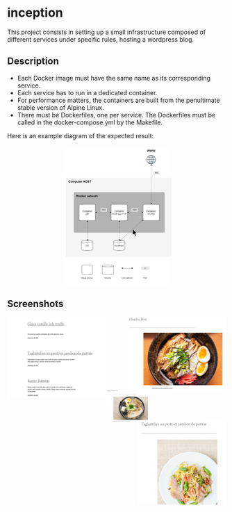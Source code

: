 # inception
This project consists in setting up a small infrastructure composed of different
services under specific rules, hosting a wordpress blog.

## Description
* Each Docker image must have the same name as its corresponding service.
* Each service has to run in a dedicated container.
* For performance matters, the containers are built from the penultimate stable
version of Alpine Linux.
* There must be Dockerfiles, one per service. The Dockerfiles must be called in the docker-compose.yml by the Makefile.

Here is an example diagram of the expected result:
<br />
<p align="center">
  <img src="/screenshots/diagram.png" width="50%" />
</p>

## Screenshots
<p align="center">
  <img align="left" src="/screenshots/postlist.png" width="45%" />
  <img align="right" src="/screenshots/chashudon.png" width="45%" />
</p>
<p align="center">
  <img align="left" src="/screenshots/ramen.png" width="20%" />
  <img align="right" src="/screenshots/tagliatelles.png" width="40%" />
</p>

